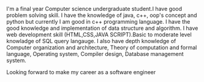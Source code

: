 I'm a final year Computer science undergraduate student.I have good problem solving skill. 
I have the knowledge of java, c++, oop's concept and python but currently I am good in c++ programming language. 
I have the good knowledge and implementation of data structure and algorithm.
I have web development skill (HTML,CSS,JAVA SCRIPT).Basic to moderate level knowladge of SQL query langauge. 
I also have depth knowledge of Computer organization and architecture, Theory of computation and formal language, Operating system, Compiler design, 
Database management system.

Looking forward to make my career as a software engineer
